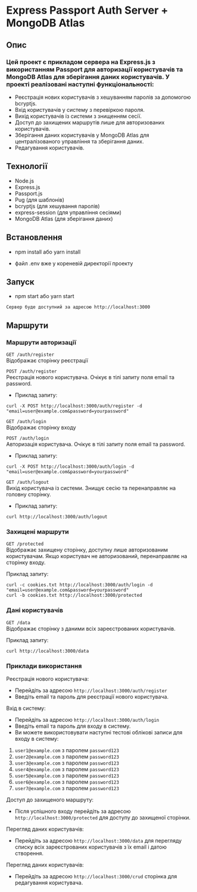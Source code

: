 # Express Passport Auth Server + MongoDB Atlas

## Опис

### Цей проект є прикладом сервера на Express.js з використанням Passport для авторизації користувачів та MongoDB Atlas для зберігання даних користувачів. У проекті реалізовані наступні функціональності:

- Реєстрація нових користувачів з хешуванням паролів за допомогою bcryptjs.
- Вхід користувачів у систему з перевіркою пароля.
- Вихід користувачів із системи з знищенням сесії.
- Доступ до захищених маршрутів лише для авторизованих користувачів.
- Зберігання даних користувачів у MongoDB Atlas для централізованого управління та зберігання даних.
- Редагування користувачів.

## Технології

- Node.js
- Express.js
- Passport.js
- Pug (для шаблонів)
- bcryptjs (для хешування паролів)
- express-session (для управління сесіями)
- MongoDB Atlas (для зберігання даних)

## Встановлення

- npm install або yarn install

- файл .env вже у кореневій директорії проекту


## Запуск

- npm start або yarn start

`Сервер буде доступний за адресою http://localhost:3000`

## Маршрути

### Маршрути авторизації

`GET /auth/register`<br>
Відображає сторінку реєстрації

`POST /auth/register`<br>
Реєстрація нового користувача. Очікує в тілі запиту поля email та password.

- Приклад запиту:

`curl -X POST http://localhost:3000/auth/register -d "email=user@example.com&password=yourpassword"`<br>

`GET /auth/login`<br>
Відображає сторінку входу<br>

`POST /auth/login`<br>
Авторизація користувача. Очікує в тілі запиту поля email та password.<br>

- Приклад запиту:

`curl -X POST http://localhost:3000/auth/login -d "email=user@example.com&password=yourpassword"`<br>

`GET /auth/logout`<br>
Вихід користувача із системи. Знищує сесію та перенаправляє на головну сторінку.<br>

- Приклад запиту:

`curl http://localhost:3000/auth/logout`<br>

### Захищені маршрути

`GET /protected`<br>
Відображає захищену сторінку, доступну лише авторизованим користувачам. Якщо користувач не авторизований, перенаправляє на сторінку входу.<br>

Приклад запиту:<br>

`curl -c cookies.txt http://localhost:3000/auth/login -d "email=user@example.com&password=yourpassword"`<br>
`curl -b cookies.txt http://localhost:3000/protected`<br>

### Дані користувачів

`GET /data`<br>
Відображає сторінку з даними всіх зареєстрованих користувачів.<br>

Приклад запиту:<br>

`curl http://localhost:3000/data`<br>

### Приклади використання

Реєстрація нового користувача:<br>
- Перейдіть за адресою `http://localhost:3000/auth/register`
- Введіть email та пароль для реєстрації нового користувача.

Вхід в систему:<br>
- Перейдіть за адресою `http://localhost:3000/auth/login`
- Введіть email та пароль для входу в систему.
- Ви можете використовувати наступні тестові облікові записи для входу в систему:

1. `user1@example.com` з паролем `password123`
2. `user2@example.com` з паролем `password123`
3. `user3@example.com` з паролем `password123`
4. `user4@example.com` з паролем `password123`
5. `user5@example.com` з паролем `password123`
6. `user6@example.com` з паролем `password123`
7. `user7@example.com` з паролем `password123`

Доступ до захищеного маршруту:<br>
- Після успішного входу перейдіть за адресою `http://localhost:3000/protected` для доступу до захищеної сторінки.

Перегляд даних користувачів:<br>
- Перейдіть за адресою `http://localhost:3000/data` для перегляду списку всіх зареєстрованих користувачів з їх email і датою створення.

Перегляд даних користувачів:<br>
- Перейдіть за адресою `http://localhost:3000/crud` сторінка для редагування користувача.